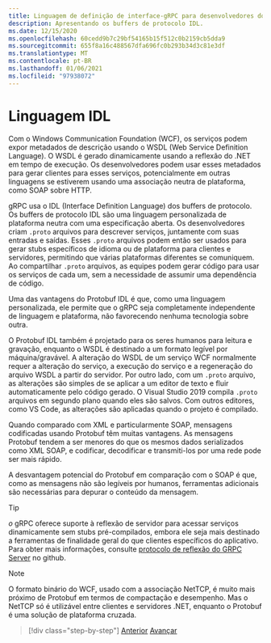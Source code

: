```yaml
---
title: Linguagem de definição de interface-gRPC para desenvolvedores do WCF
description: Apresentando os buffers de protocolo IDL.
ms.date: 12/15/2020
ms.openlocfilehash: 60cedd9b7c29bf54165b15f512c0b2159cb5dda9
ms.sourcegitcommit: 655f8a16c488567dfa696fc0b293b34d3c81e3df
ms.translationtype: MT
ms.contentlocale: pt-BR
ms.lasthandoff: 01/06/2021
ms.locfileid: "97938072"
---
```

# <a name="interface-definition-language"></a>Linguagem IDL

Com o Windows Communication Foundation (WCF), os serviços podem expor metadados de descrição usando o WSDL (Web Service Definition Language). O WSDL é gerado dinamicamente usando a reflexão do .NET em tempo de execução. Os desenvolvedores podem usar esses metadados para gerar clientes para esses serviços, potencialmente em outras linguagens se estiverem usando uma associação neutra de plataforma, como SOAP sobre HTTP.

gRPC usa o IDL (Interface Definition Language) dos buffers de protocolo. Os buffers de protocolo IDL são uma linguagem personalizada de plataforma neutra com uma especificação aberta. Os desenvolvedores criam `.proto` arquivos para descrever serviços, juntamente com suas entradas e saídas. Esses `.proto` arquivos podem então ser usados para gerar stubs específicos de idioma ou de plataforma para clientes e servidores, permitindo que várias plataformas diferentes se comuniquem. Ao compartilhar `.proto` arquivos, as equipes podem gerar código para usar os serviços de cada um, sem a necessidade de assumir uma dependência de código.

Uma das vantagens do Protobuf IDL é que, como uma linguagem personalizada, ele permite que o gRPC seja completamente independente de linguagem e plataforma, não favorecendo nenhuma tecnologia sobre outra.

O Protobuf IDL também é projetado para os seres humanos para leitura e gravação, enquanto o WSDL é destinado a um formato legível por máquina/gravável. A alteração do WSDL de um serviço WCF normalmente requer a alteração do serviço, a execução do serviço e a regeneração do arquivo WSDL a partir do servidor. Por outro lado, com um `.proto` arquivo, as alterações são simples de se aplicar a um editor de texto e fluir automaticamente pelo código gerado. O Visual Studio 2019 compila `.proto` arquivos em segundo plano quando eles são salvos. Com outros editores, como VS Code, as alterações são aplicadas quando o projeto é compilado.

Quando comparado com XML e particularmente SOAP, mensagens codificadas usando Protobuf têm muitas vantagens. As mensagens Protobuf tendem a ser menores do que os mesmos dados serializados como XML SOAP, e codificar, decodificar e transmiti-los por uma rede pode ser mais rápido.

A desvantagem potencial do Protobuf em comparação com o SOAP é que, como as mensagens não são legíveis por humanos, ferramentas adicionais são necessárias para depurar o conteúdo da mensagem.

> [!TIP]
> *o* gRPC oferece suporte à reflexão de servidor para acessar serviços dinamicamente sem stubs pré-compilados, embora ele seja mais destinado a ferramentas de finalidade geral do que clientes específicos do aplicativo. Para obter mais informações, consulte [protocolo de reflexão do GRPC Server](https://github.com/grpc/grpc/blob/master/doc/server-reflection.md) no github.

> [!NOTE]
> O formato binário do WCF, usado com a associação NetTCP, é muito mais próximo de Protobuf em termos de compactação e desempenho. Mas o NetTCP só é utilizável entre clientes e servidores .NET, enquanto o Protobuf é uma solução de plataforma cruzada.

>[!div class="step-by-step"]
>[Anterior](approach.md) 
> [Avançar](network-protocols.md)
